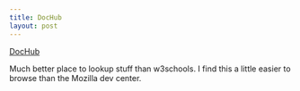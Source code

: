 ```yaml
---
title: DocHub
layout: post
---
```


[DocHub](http://dochub.io/)

Much better place to lookup stuff than w3schools. I find this a little easier
to browse than the Mozilla dev center.
